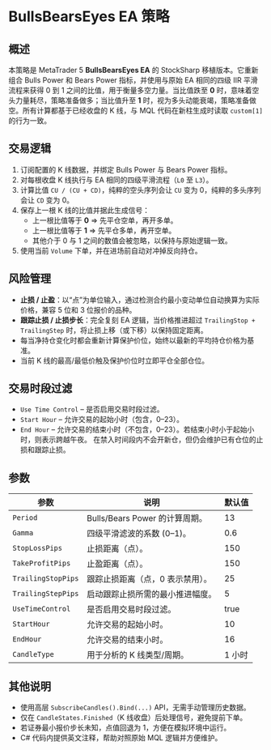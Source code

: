# BullsBearsEyes EA 策略

## 概述
本策略是 MetaTrader 5 **BullsBearsEyes EA** 的 StockSharp 移植版本。它重新组合 Bulls Power 和 Bears Power 指标，并使用与原始 EA 相同的四级 IIR 平滑流程来获得 0 到 1 之间的比值，用于衡量多空力量。当比值跌至 **0** 时，意味着空头力量耗尽，策略准备做多；当比值升至 **1** 时，视为多头动能衰竭，策略准备做空。所有计算都基于已经收盘的 K 线，与 MQL 代码在新柱生成时读取 `custom[1]` 的行为一致。

## 交易逻辑
1. 订阅配置的 K 线数据，并绑定 Bulls Power 与 Bears Power 指标。
2. 对每根收盘 K 线执行与 EA 相同的四级平滑流程（`L0` 至 `L3`）。
3. 计算比值 `CU / (CU + CD)`，纯粹的空头序列会让 `CU` 变为 0，纯粹的多头序列会让 `CD` 变为 0。
4. 保存上一根 K 线的比值并据此生成信号：
   - 上一根比值等于 **0** ⇒ 先平仓空单，再开多单。
   - 上一根比值等于 **1** ⇒ 先平仓多单，再开空单。
   - 其他介于 0 与 1 之间的数值会被忽略，以保持与原始逻辑一致。
5. 使用当前 `Volume` 下单，并在进场前自动对冲掉反向持仓。

## 风险管理
- **止损 / 止盈**：以“点”为单位输入，通过检测合约最小变动单位自动换算为实际价格，兼容 5 位和 3 位报价的品种。
- **跟踪止损 / 止损步长**：完全复刻 EA 逻辑，当价格推进超过 `TrailingStop + TrailingStep` 时，将止损上移（或下移）以保持固定距离。
- 每当净持仓变化时都会重新计算保护价位，始终以最新的平均持仓价格为基准。
- 当前 K 线的最高/最低价触及保护价位时立即平仓全部仓位。

## 交易时段过滤
- `Use Time Control` – 是否启用交易时段过滤。
- `Start Hour` – 允许交易的起始小时（包含，0–23）。
- `End Hour` – 允许交易的结束小时（不包含，0–23）。若结束小时小于起始小时，则表示跨越午夜。
在禁入时间段内不会开新仓，但仍会维护已有仓位的止损和跟踪止损。

## 参数
| 参数 | 说明 | 默认值 |
|------|------|--------|
| `Period` | Bulls/Bears Power 的计算周期。 | 13 |
| `Gamma` | 四级平滑滤波的系数 (0–1)。 | 0.6 |
| `StopLossPips` | 止损距离（点）。 | 150 |
| `TakeProfitPips` | 止盈距离（点）。 | 150 |
| `TrailingStopPips` | 跟踪止损距离（点，0 表示禁用）。 | 25 |
| `TrailingStepPips` | 启动跟踪止损所需的最小推进幅度。 | 5 |
| `UseTimeControl` | 是否启用交易时段过滤。 | true |
| `StartHour` | 允许交易的起始小时。 | 10 |
| `EndHour` | 允许交易的结束小时。 | 16 |
| `CandleType` | 用于分析的 K 线类型/周期。 | 1 小时 |

## 其他说明
- 使用高层 `SubscribeCandles().Bind(...)` API，无需手动管理历史数据。
- 仅在 `CandleStates.Finished`（K 线收盘）后处理信号，避免提前下单。
- 若证券最小报价步长未知，点值回退为 1，方便在模拟环境中运行。
- C# 代码内提供英文注释，帮助对照原始 MQL 逻辑并方便维护。
